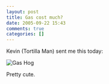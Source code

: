 ```yaml
---
layout: post
title: Gas cost much?
date: 2005-09-22 15:43
comments: true
categories: []
---
```

Kevin (Tortilla Man) sent me this today:

<img class=photo src='http://www.peterfilias.com/wordpress/wp-content/gas.jpg' alt='Gas Hog' />

Pretty cute.
